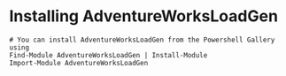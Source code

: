 # Installing AdventureWorksLoadGen

    # You can install AdventureWorksLoadGen from the Powershell Gallery using
    Find-Module AdventureWorksLoadGen | Install-Module
    Import-Module AdventureWorksLoadGen
